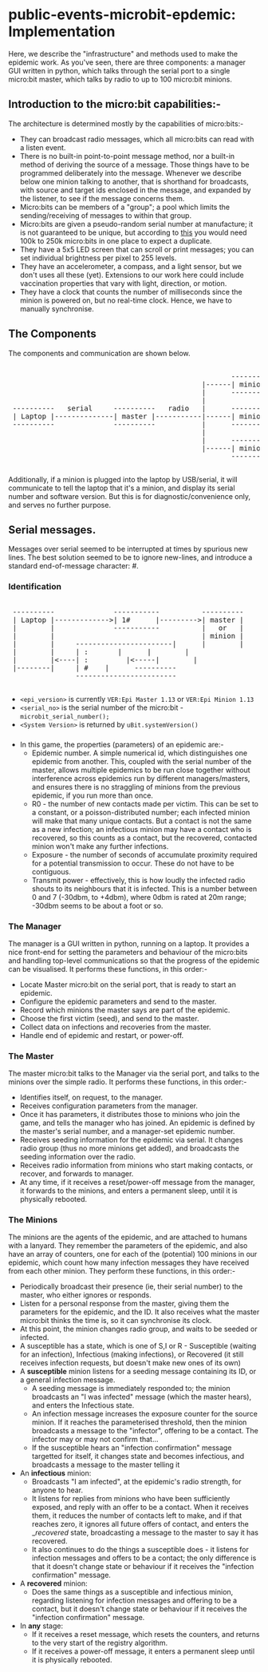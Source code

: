 # public-events-microbit-epdemic: Implementation

Here, we describe the "infrastructure" and methods used to
make the epidemic work. As you've seen, there are three components: 
a manager GUI written in python, which talks through
the serial port to a single micro:bit master, which talks by 
radio to up to 100 micro:bit minions.

## Introduction to the micro:bit capabilities:-

The architecture is determined mostly by the capabilities of micro:bits:-

* They can broadcast radio messages, which all micro:bits can read with a listen event.
* There is no built-in point-to-point message method, nor a built-in method of deriving the source of a message. 
Those things have to be programmed deliberately into the message. Whenever we describe below one minion talking to another, 
that is shorthand for broadcasts, with source and target ids enclosed in the message, and expanded by the listener, to see
if the message concerns them.
* Micro:bits can be members of a "group"; a pool which limits the sending/receiving of messages to within that group.
* Micro:bits are given a pseudo-random serial number at manufacture; it is not guaranteed to be unique, but according to 
[this](https://support.microbit.org/support/solutions/articles/19000070728-how-to-read-the-device-serial-number) you would
need 100k to 250k micro:bits in one place to expect a duplicate.
* They have a 5x5 LED screen that can scroll or print messages; you can set individual brightness per pixel to 255 levels.
* They have an accelerometer, a compass, and a light sensor, but we don't uses all these (yet). Extensions to our work here 
could include vaccination properties that vary with light, direction, or motion.
* They have a clock that counts the number of milliseconds since the minion is powered on, but no real-time clock. Hence, we 
have to manually synchronise.

## The Components

The components and communication are shown below.

<pre>  
                                                     -------------
                                              |------| minion 0  |-----|
                                              |      -------------     |
                                              |                        |
 ----------   serial     ----------   radio   |      -------------     |   radio
 | Laptop |--------------| master |-----------|------| minion 1  |-----|
 ----------              ----------           |      -------------     |
                                              |                        |
                                              |      -------------     |
                                              |------| minion 99 |-----|
                                                     -------------

</pre>

Additionally, if a minion is plugged into the laptop by USB/serial, it will
communicate to tell the laptop that it's a minion, and display its serial
number and software version. But this is for diagnostic/convenience only,
and serves no further purpose.

## Serial messages.

Messages over serial seemed to be interrupted at times by spurious new lines. The best solution
seemed to be to ignore new-lines, and introduce a standard end-of-message character: _#_.

### Identification

<pre>

 ----------              -----------          ----------   
 | Laptop |------------->| 1#      |--------->| master |
 |        |              -----------          |   or   |
 |        |                                   | minion |
 |        |     -----------------------|      |        |
 |        |     | <epi_version>:       |      |        |
 |        |<----| <serial_no>:         |<-----|        |
 |--------|     | <System Version>#    |      ----------
                ------------------------

</pre>

* `<epi_version>` is currently `VER:Epi Master 1.13` or `VER:Epi Minion 1.13`
* `<serial_no>` is the serial number of the micro:bit - `microbit_serial_number();`
* `<System Version>` is returned by `uBit.systemVersion()`

### 


* In this game, the properties (parameters) of an epidemic are:-
  * Epidemic number. A simple numerical id, which distinguishes one epidemic from another. 
    This, coupled with the serial number of the master, allows multiple epidemics to be run close together
    without interference across epidemics run by different managers/masters, and ensures there is no straggling of
    minions from the previous epidemic, if you run more than once.
  * R0 - the number of new contacts made per victim. This can be set to a constant, or a poisson-distributed number; each 
    infected minion will make that many unique contacts. But a contact is not the same as a new infection; an infectious minion
    may have a contact who is recovered, so this counts as a contact, but the recovered, contacted minion won't make any further
    infections.
  * Exposure - the number of seconds of accumulate proximity required for a potential transmission to occur. These do not have to
    be contiguous.
  * Transmit power - effectively, this is how loudly the infected radio shouts to its neighbours that it is infected. This is a 
    number between 0 and 7 (-30dbm, to +4dbm), where 0dbm is rated at 20m range; -30dbm seems to be about a foot or so.

### The Manager

The manager is a GUI written in python, running on a laptop. It provides a nice front-end 
for setting the parameters and behaviour of the micro:bits and handling top-level communications 
so that the progress of the epidemic can be visualised. It performs these functions, in this order:-

* Locate Master micro:bit on the serial port, that is ready to start an epidemic.
* Configure the epidemic parameters and send to the master.
* Record which minions the master says are part of the epidemic.
* Choose the first victim (seed), and send to the master.
* Collect data on infections and recoveries from the master.
* Handle end of epidemic and restart, or power-off.

### The Master

The master micro:bit talks to the Manager via the serial port, and talks to the
minions over the simple radio. It performs these functions, in this order:-

* Identifies itself, on request, to the manager.
* Receives configuration parameters from the manager.
* Once it has parameters, it distributes those to minions who join
the game, and tells the manager who has joined. An epidemic is defined by the 
master's serial number, and a manager-set epidemic number.
* Receives seeding information for the epidemic via serial. It changes radio group (thus no more minions get added),
and broadcasts the seeding information over the radio.
* Receives radio information from minions who start making contacts, or recover, and forwards to manager.
* At any time, if it receives a reset/power-off message from the manager, it forwards to the minions, and enters a permanent sleep, until
it is physically rebooted.

### The Minions

The minions are the agents of the epidemic, and are attached to humans with a lanyard. They remember the parameters of the
epidemic, and also have an array of counters, one for each of the (potential) 100 minions in our epidemic, which count how many
infection messages they have received from each other minion. They perform these functions, in this order:-

* Periodically broadcast their presence (ie, their serial number) to the master, who either ignores or responds.
* Listen for a personal response from the master, giving them the parameters for the epidemic, and the ID. It also receives what the
  master micro:bit thinks the time is, so it can synchronise its clock.
* At this point, the minion changes radio group, and waits to be seeded or infected.
* A susceptible has a state, which is one of S,I or R - Susceptible (waiting for an infection), 
Infectious (making infections), or Recovered (it still receives infection requests, but doesn't make new ones of its own) 
* A __susceptible__ minion listens for a seeding message containing its ID, or a general infection message.
  * A seeding message is immediately responded to; the minion broadcasts an "I was infected" message (which the master hears),
    and enters the Infectious state.
  * An infection message increases the exposure counter for the source minion. If it reaches the parameterised threshold, then the
    minion broadcasts a message to the "infector", offering to be a contact. The infector may or may not confirm that...
  * If the susceptible hears an "infection confirmation" message targetted for itself, it changes state and becomes infectious, and
    broadcasts a message to the master telling it 
* An __infectious__ minion:
  * Broadcasts "I am infected", at the epidemic's radio strength, for anyone to hear.
  * It listens for replies from minions who have been sufficiently exposed, and reply with an offer to be a contact. When it
    receives them, it reduces the number of contacts left to make, and if that reaches zero, it ignores all future offers of contact,
    and enters the __recovered_ state, broadcasting a message to the master to say it has recovered.
  * It also continues to do the things a susceptible does - it listens for infection messages and offers to be a contact; the only
    difference is that it doesn't change state or behaviour if it receives the "infection confirmation" message.
* A __recovered__ minion:
  * Does the same things as a susceptible and infectious minion, regarding listening for infection messages and offering to be a contact,
    but it doesn't change state or behaviour if it receives the "infection confirmation" message.
* In __any__ stage:
  * If it receives a reset message, which resets the counters, and returns to the very start of the registry algorithm.
  * If it receives a power-off message, it enters a permanent sleep until it is physically rebooted.
